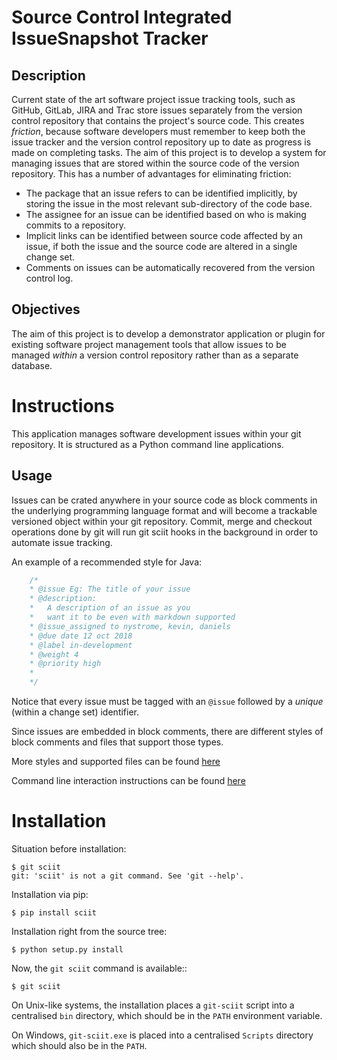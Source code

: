 # Source Control Integrated IssueSnapshot Tracker

## Description

Current state of the art software project issue tracking tools, such as GitHub, GitLab, JIRA and Trac store issues separately from the version control repository that contains the project's source code. This creates _friction_, because software developers must remember to keep both the issue tracker and the version control repository up to date as progress is made on completing tasks. The aim of this project is to develop a system for managing issues that are stored within the source code of the version repository. This has a number of advantages for eliminating friction:

- The package that an issue refers to can be identified implicitly, by storing the issue in the most relevant sub-directory of the code base.
- The assignee for an issue can be identified based on who is making commits to a
  repository.
- Implicit links can be identified between source code affected by an issue, if both the issue and the source code are altered in a single change set.
- Comments on issues can be automatically recovered from the version control log.

## Objectives

The aim of this project is to develop a demonstrator application or plugin for existing software project management tools that allow issues to be managed _within_ a version control repository rather than as a separate database.

# Instructions

This application manages software development issues within your git repository.
It is structured as a Python command line applications.

## Usage

Issues can be crated anywhere in your source code as block comments in the underlying programming language format and
will become a trackable versioned object within your git repository. Commit, merge and checkout operations  done by git 
will run git sciit hooks in the background in order to automate issue tracking.

An example of a recommended style for Java:

```java
    /*
    * @issue Eg: The title of your issue
    * @description:
    *   A description of an issue as you
    *   want it to be even with markdown supported
    * @issue_assigned to nystrome, kevin, daniels
    * @due date 12 oct 2018
    * @label in-development
    * @weight 4
    * @priority high
    *
    */
```

Notice that every issue must be tagged with an `@issue` followed by a
*unique* (within a change set) identifier.

Since issues are embedded in block comments, there are different styles
of block comments and files that support those types.


More styles and supported files can be found [here](STYLES.md)

Command line interaction instructions can be found [here](commandline.md)


# Installation

Situation before installation:

    $ git sciit
    git: 'sciit' is not a git command. See 'git --help'.

Installation via pip:

    $ pip install sciit

Installation right from the source tree:

    $ python setup.py install

Now, the `git sciit` command is available::

    $ git sciit

On Unix-like systems, the installation places a `git-sciit` script into a centralised `bin` directory, which should be 
in the `PATH` environment variable.

On Windows, `git-sciit.exe` is placed into a centralised `Scripts` directory which should also be in the `PATH`.
